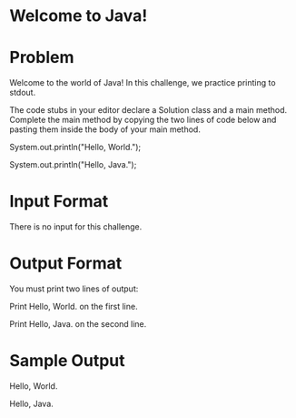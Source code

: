 # Welcome to Java!

# Problem

Welcome to the world of Java! In this challenge, we practice printing to stdout.


The code stubs in your editor declare a Solution class and a main method. Complete the main method by copying the two lines of code below and pasting them inside the body of your main method.


System.out.println("Hello, World.");


System.out.println("Hello, Java.");
# Input Format
 
There is no input for this challenge.
 
# Output Format

You must print two lines of output:


Print Hello, World. on the first line.


Print Hello, Java. on the second line.


# Sample Output

Hello, World.


Hello, Java.
